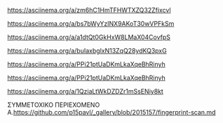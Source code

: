 





https://asciinema.org/a/zm6hC1HmTFHWTXZQ32Zfixcvl

https://asciinema.org/a/bs7bWyYzINX9AKoT30wVPFkSm

https://asciinema.org/a/a1dtQt0GkHxW8LMaX04CovfpS

https://asciinema.org/a/buIaxbglxN13ZqQ28ydKQ3pxG

https://asciinema.org/a/PPi21ptUaDKmLkaXqeBhRinyh

https://asciinema.org/a/PPi21ptUaDKmLkaXqeBhRinyh

https://asciinema.org/a/1QziaLtWkDZDZr1mSsENiy8kt


ΣΥΜΜΕΤΟΧΙΚΟ ΠΕΡΙΕΧΟΜΕΝΟ
A.https://github.com/p15pavl/_gallery/blob/2015157/fingerprint-scan.md

